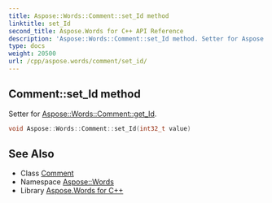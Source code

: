 ```yaml
---
title: Aspose::Words::Comment::set_Id method
linktitle: set_Id
second_title: Aspose.Words for C++ API Reference
description: 'Aspose::Words::Comment::set_Id method. Setter for Aspose::Words::Comment::get_Id in C++.'
type: docs
weight: 20500
url: /cpp/aspose.words/comment/set_id/
---
```

## Comment::set_Id method


Setter for [Aspose::Words::Comment::get_Id](../get_id/).

```cpp
void Aspose::Words::Comment::set_Id(int32_t value)
```

## See Also

* Class [Comment](../)
* Namespace [Aspose::Words](../../)
* Library [Aspose.Words for C++](../../../)
